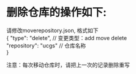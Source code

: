 
# 删除仓库的操作如下:

请修改moverepository.json, 格式如下<br/>
{
    "type": "delete", // 变更类型：add move delete<br/>
    "repository": "ucgs" // 仓库名称<br/>
}<br/>


 注意：每次移动仓库时，请把上一次的记录删除重写

    
    
    
    
    
    
    
    











